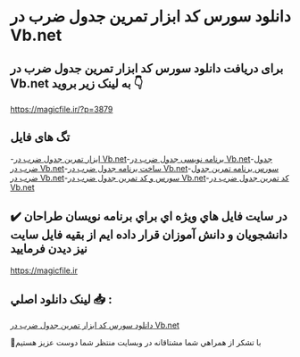 # دانلود سورس کد ابزار تمرین جدول ضرب در Vb.net

## برای دریافت دانلود سورس کد ابزار تمرین جدول ضرب در Vb.net به لینک زیر بروید 👇

https://magicfile.ir/?p=3879

## تگ های فایل

-[ابزار تمرین جدول ضرب در Vb.net](https://magicfile.ir/product/%d8%b3%d9%88%d8%b1%d8%b3-%d9%88-%da%a9%d8%af%d8%a7%d8%a8%d8%b2%d8%a7%d8%b1-%d8%aa%d9%85%d8%b1%db%8c%d9%86-%d8%ac%d8%af%d9%88%d9%84-%d8%b6%d8%b1%d8%a8-%d8%af%d8%b1-vb-net/)-[برنامه نویسی جدول ضرب در Vb.net](https://magicfile.ir/product/%d8%b3%d9%88%d8%b1%d8%b3-%d9%88-%da%a9%d8%af%d8%a7%d8%a8%d8%b2%d8%a7%d8%b1-%d8%aa%d9%85%d8%b1%db%8c%d9%86-%d8%ac%d8%af%d9%88%d9%84-%d8%b6%d8%b1%d8%a8-%d8%af%d8%b1-vb-net/)-[جدول ضرب در Vb.net](https://magicfile.ir/product/%d8%b3%d9%88%d8%b1%d8%b3-%d9%88-%da%a9%d8%af%d8%a7%d8%a8%d8%b2%d8%a7%d8%b1-%d8%aa%d9%85%d8%b1%db%8c%d9%86-%d8%ac%d8%af%d9%88%d9%84-%d8%b6%d8%b1%d8%a8-%d8%af%d8%b1-vb-net/)-[ساخت برنامه جدول ضرب در Vb.net](https://magicfile.ir/product/%d8%b3%d9%88%d8%b1%d8%b3-%d9%88-%da%a9%d8%af%d8%a7%d8%a8%d8%b2%d8%a7%d8%b1-%d8%aa%d9%85%d8%b1%db%8c%d9%86-%d8%ac%d8%af%d9%88%d9%84-%d8%b6%d8%b1%d8%a8-%d8%af%d8%b1-vb-net/)-[سورس برنامه تمرین جدول ضرب در Vb.net](https://magicfile.ir/product/%d8%b3%d9%88%d8%b1%d8%b3-%d9%88-%da%a9%d8%af%d8%a7%d8%a8%d8%b2%d8%a7%d8%b1-%d8%aa%d9%85%d8%b1%db%8c%d9%86-%d8%ac%d8%af%d9%88%d9%84-%d8%b6%d8%b1%d8%a8-%d8%af%d8%b1-vb-net/)-[سورس و کد تمرین جدول ضرب در Vb.net](https://magicfile.ir/product/%d8%b3%d9%88%d8%b1%d8%b3-%d9%88-%da%a9%d8%af%d8%a7%d8%a8%d8%b2%d8%a7%d8%b1-%d8%aa%d9%85%d8%b1%db%8c%d9%86-%d8%ac%d8%af%d9%88%d9%84-%d8%b6%d8%b1%d8%a8-%d8%af%d8%b1-vb-net/)-[کد تمرین جدول ضرب در Vb.net](https://magicfile.ir/product/%d8%b3%d9%88%d8%b1%d8%b3-%d9%88-%da%a9%d8%af%d8%a7%d8%a8%d8%b2%d8%a7%d8%b1-%d8%aa%d9%85%d8%b1%db%8c%d9%86-%d8%ac%d8%af%d9%88%d9%84-%d8%b6%d8%b1%d8%a8-%d8%af%d8%b1-vb-net/)

## ✔️ در سايت فايل هاي ويژه اي براي برنامه نويسان طراحان دانشجويان و دانش آموزان قرار داده ايم از بقيه فايل سايت نيز ديدن فرماييد

https://magicfile.ir


## لينک دانلود اصلي 📥 :

[دانلود سورس کد ابزار تمرین جدول ضرب در Vb.net](https://magicfile.ir/product/%d8%b3%d9%88%d8%b1%d8%b3-%d9%88-%da%a9%d8%af%d8%a7%d8%a8%d8%b2%d8%a7%d8%b1-%d8%aa%d9%85%d8%b1%db%8c%d9%86-%d8%ac%d8%af%d9%88%d9%84-%d8%b6%d8%b1%d8%a8-%d8%af%d8%b1-vb-net/) 


🙏با تشکر از همراهي شما مشتاقانه در وبسایت منتظر شما دوست عزیز هستیم

